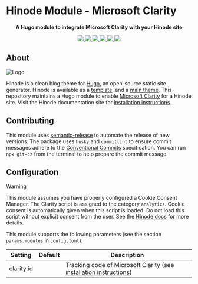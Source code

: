 # Hinode Module - Microsoft Clarity

<!-- Tagline -->
<p align="center">
    <b>A Hugo module to integrate Microsoft Clarity with your Hinode site</b>
    <br />
</p>

<!-- Badges -->
<p align="center">
    <a href="https://gohugo.io" alt="Hugo website">
        <img src="https://img.shields.io/badge/generator-hugo-brightgreen">
    </a>
    <a href="https://gethinode.com" alt="Hinode theme">
        <img src="https://img.shields.io/badge/theme-hinode-blue">
    </a>
    <a href="https://github.com/gethinode/mod-clarity/commits/main" alt="Last commit">
        <img src="https://img.shields.io/github/last-commit/gethinode/mod-clarity.svg">
    </a>
    <a href="https://github.com/gethinode/mod-clarity/issues" alt="Issues">
        <img src="https://img.shields.io/github/issues/gethinode/mod-clarity.svg">
    </a>
    <a href="https://github.com/gethinode/mod-clarity/pulls" alt="Pulls">
        <img src="https://img.shields.io/github/issues-pr-raw/gethinode/mod-clarity.svg">
    </a>
    <a href="https://github.com/gethinode/mod-clarity/blob/main/LICENSE" alt="License">
        <img src="https://img.shields.io/github/license/gethinode/mod-clarity">
    </a>
</p>

## About

![Logo](https://raw.githubusercontent.com/gethinode/hinode/main/static/img/logo.png)

Hinode is a clean blog theme for [Hugo][hugo], an open-source static site generator. Hinode is available as a [template][repository_template], and a [main theme][repository]. This repository maintains a Hugo module to enable [Microsoft Clarity][clarity] for a Hinode site. Visit the Hinode documentation site for [installation instructions][hinode_docs].

## Contributing

This module uses [semantic-release][semantic-release] to automate the release of new versions. The package uses `husky` and `commitlint` to ensure commit messages adhere to the [Conventional Commits][conventionalcommits] specification. You can run `npx git-cz` from the terminal to help prepare the commit message.

## Configuration

> [!WARNING]
> This module assumes you have properly configured a Cookie Consent Manager. The Clarity script is assigned to the category `analytics`. Cookie consent is automatically given when this script is loaded. Do not load this script without explicit consent from the user. See the [Hinode docs][hinode_cookie_consent] for more details.

This module supports the following parameters (see the section `params.modules` in `config.toml`):

| Setting                   | Default | Description |
|---------------------------|---------|-------------|
| clarity.id                |         | Tracking code of Microsoft Clarity (see [installation instructions][clarity_code])

<!-- MARKDOWN LINKS -->
[hugo]: https://gohugo.io
[hinode_docs]: https://gethinode.com
[hinode_cookie_consent]: https://gethinode.com/docs/configuration/cookie-consent/
[clarity]: https://clarity.microsoft.com
[clarity_code]: https://learn.microsoft.com/en-us/clarity/setup-and-installation/clarity-setup#install-manually
[repository]: https://github.com/gethinode/hinode.git
[repository_template]: https://github.com/gethinode/template.git
[conventionalcommits]: https://www.conventionalcommits.org
[husky]: https://typicode.github.io/husky/
[semantic-release]: https://semantic-release.gitbook.io/
